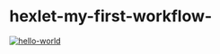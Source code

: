 # hexlet-my-first-workflow-


[![hello-world](https://github.com/anastaska12/hexlet-my-first-workflow-/actions/workflows/hello-world.yml/badge.svg)](https://github.com/anastaska12/hexlet-my-first-workflow-/actions/workflows/hello-world.yml)
